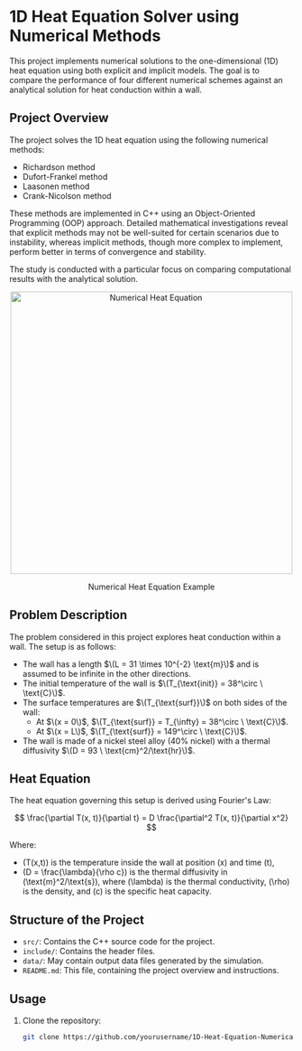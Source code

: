 # 1D Heat Equation Solver using Numerical Methods

This project implements numerical solutions to the one-dimensional (1D) heat equation using both explicit and implicit models. The goal is to compare the performance of four different numerical schemes against an analytical solution for heat conduction within a wall.

## Project Overview

The project solves the 1D heat equation using the following numerical methods:

- Richardson method
- Dufort-Frankel method
- Laasonen method
- Crank-Nicolson method

These methods are implemented in C++ using an Object-Oriented Programming (OOP) approach. Detailed mathematical investigations reveal that explicit methods may not be well-suited for certain scenarios due to instability, whereas implicit methods, though more complex to implement, perform better in terms of convergence and stability.

The study is conducted with a particular focus on comparing computational results with the analytical solution.

<p align="center">
  <img src="https://via.placeholder.com/500x250.png?text=Numerical+Heat+Equation+Diagram" alt="Numerical Heat Equation" width="500"/>
</p>
<p align="center">Numerical Heat Equation Example</p>

## Problem Description

The problem considered in this project explores heat conduction within a wall. The setup is as follows:

- The wall has a length $\(L = 31 \times 10^{-2}  \text{m}\)$ and is assumed to be infinite in the other directions.
- The initial temperature of the wall is $\(T_{\text{init}} = 38^\circ \ \text{C}\)$.
- The surface temperatures are $\(T_{\text{surf}}\)$ on both sides of the wall:
  - At $\(x = 0\)$, $\(T_{\text{surf}} = T_{\infty} = 38^\circ \ \text{C}\)$.
  - At $\(x = L\)$, $\(T_{\text{surf}} = 149^\circ \ \text{C}\)$.
- The wall is made of a nickel steel alloy (40% nickel) with a thermal diffusivity $\(D = 93 \ \text{cm}^2/\text{hr}\)$.

## Heat Equation

The heat equation governing this setup is derived using Fourier's Law:

$$
\frac{\partial T(x, t)}{\partial t} = D \frac{\partial^2 T(x, t)}{\partial x^2}
$$

Where:
- \(T(x,t)\) is the temperature inside the wall at position \(x\) and time \(t\),
- \(D = \frac{\lambda}{\rho c}\) is the thermal diffusivity in \(\text{m}^2/\text{s}\), where \(\lambda\) is the thermal conductivity, \(\rho\) is the density, and \(c\) is the specific heat capacity.

## Structure of the Project

- `src/`: Contains the C++ source code for the project.
- `include/`: Contains the header files.
- `data/`: May contain output data files generated by the simulation.
- `README.md`: This file, containing the project overview and instructions.

## Usage

1. Clone the repository:
   ```bash
   git clone https://github.com/yourusername/1D-Heat-Equation-Numerical-Methods.git
